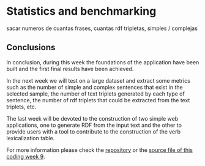 # Statistics and benchmarking

sacar numeros de cuantas frases, cuantas rdf tripletas, simples / complejas



## Conclusions
In conclusion, during this week the foundations of the application have been built and the first final results have been achieved. 

In the next week we will test on a large dataset and extract some metrics such as the number of simple and complex sentences that exist in the selected sample, the number of text triplets generated by each type of sentence, the number of rdf triplets that could be extracted from the text triplets, etc.

The last week will be devoted to the construction of two simple web applications, one to generate RDF from the input text and the other to provide users with a tool to contribute to the construction of the verb lexicalization table.

For more information please check the [repository][1] or the [source file of this coding week 9][2].

[1]: https://github.com/Fcabla/DBpedia-abstracts-to-RDF
[2]: https://github.com/Fcabla/DBpedia-abstracts-to-RDF/blob/main/code/cw9.py
[3]: https://context.reverso.net/traduccion/ingles-espanol/
[4]: https://www.thesaurus.com/browse/synonym
[5]: https://github.com/Fcabla/DBpedia-abstracts-to-RDF/blob/main/results/verb_prep_property_lookup.json
[6]: https://databus.dbpedia.org/ontologies/dbpedia.org/ontology--DEV
[7]: https://fcabla.github.io/DBpedia-abstracts-to-RDF/coding-week7
[8]: https://github.com/Fcabla/DBpedia-abstracts-to-RDF/blob/main/results/classes_lookup.json
[9]: https://github.com/Fcabla/DBpedia-abstracts-to-RDF/blob/main/code/build_classes_lookup.py
[10]: https://github.com/Fcabla/DBpedia-abstracts-to-RDF/blob/main/results/generated_rdf_triples_cw8.md